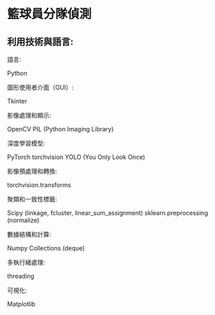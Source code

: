 # 籃球員分隊偵測

## 利用技術與語言:
語言:

Python

圖形使用者介面（GUI）:

Tkinter

影像處理和顯示:

OpenCV
PIL (Python Imaging Library)

深度學習模型:

PyTorch
torchvision
YOLO (You Only Look Once)

影像預處理和轉換:

torchvision.transforms

聚類和一致性標籤:

Scipy (linkage, fcluster, linear_sum_assignment)
sklearn.preprocessing (normalize)

數據結構和計算:

Numpy
Collections (deque)

多執行緒處理:

threading

可視化:

Matplotlib
